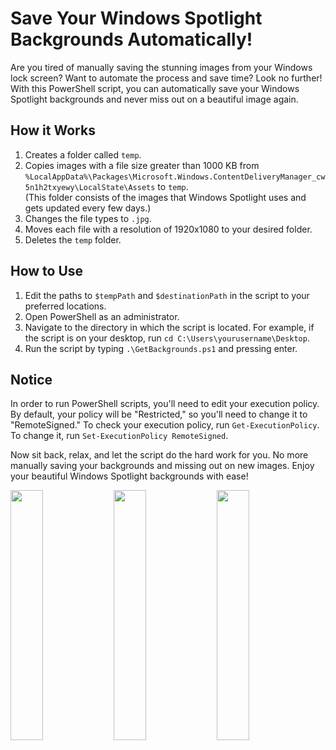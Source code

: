 # Save Your Windows Spotlight Backgrounds Automatically!

Are you tired of manually saving the stunning images from your Windows lock screen? Want to automate the process and save time? Look no further! With this PowerShell script, you can automatically save your Windows Spotlight backgrounds and never miss out on a beautiful image again.

## How it Works

1. Creates a folder called `temp`.
2. Copies images with a file size greater than 1000 KB from `%LocalAppData%\Packages\Microsoft.Windows.ContentDeliveryManager_cw5n1h2txyewy\LocalState\Assets` to `temp`.  
(This folder consists of the images that Windows Spotlight uses and gets updated every few days.)
3. Changes the file types to `.jpg`.
4. Moves each file with a resolution of 1920x1080 to your desired folder.
5. Deletes the `temp` folder.

## How to Use

1. Edit the paths to `$tempPath` and `$destinationPath` in the script to your preferred locations.
2. Open PowerShell as an administrator.
3. Navigate to the directory in which the script is located. For example, if the script is on your desktop, run `cd C:\Users\yourusername\Desktop`.
4. Run the script by typing `.\GetBackgrounds.ps1` and pressing enter.

## Notice

In order to run PowerShell scripts, you'll need to edit your execution policy. By default, your policy will be "Restricted," so you'll need to change it to "RemoteSigned." To check your execution policy, run `Get-ExecutionPolicy`. To change it, run `Set-ExecutionPolicy RemoteSigned`.

Now sit back, relax, and let the script do the hard work for you. No more manually saving your backgrounds and missing out on new images. Enjoy your beautiful Windows Spotlight backgrounds with ease!

<div>
<img src="https://user-images.githubusercontent.com/92261832/224076723-0bd968b1-cf01-4686-83e1-0737ab312b59.jpg" width=32% height=32%>
<img src="https://user-images.githubusercontent.com/92261832/224076865-1b27acd0-aff1-469e-894a-6b1b098eac86.jpg" width=32% height=32%>
<img src="https://user-images.githubusercontent.com/92261832/224077061-8c18a138-a59f-42d0-9900-6dcc8d253f64.jpg" width=32% height=32%>
</div>
